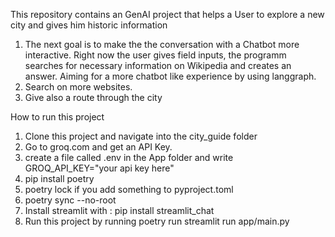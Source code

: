 This repository contains an GenAI project that helps a User to explore a new city and gives him historic information

1) The next goal is to make the the conversation with a Chatbot more interactive. Right now the user gives field inputs, the programm searches for necessary information on Wikipedia and creates an answer. Aiming for a more chatbot like experience by using langgraph.
2) Search on more websites.
3) Give also a route through the city



How to run this project

1) Clone this project and navigate into the city_guide folder
2) Go to groq.com and get an API Key. 
3) create a file called .env in the App folder and write GROQ_API_KEY="your api key here"
4) pip install poetry
5) poetry lock if you add something to pyproject.toml
5) poetry sync --no-root
6) Install streamlit with : pip install streamlit_chat 
7) Run this project by running poetry run streamlit run app/main.py
